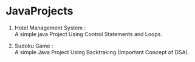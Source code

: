 # JavaProjects

1. Hotel Management System   :   
   A simple java Project Using Control Statements and Loops.
   
2. Sudoku Game :   
  A simple Java Project Using Backtraking (Important Concept of DSA).
